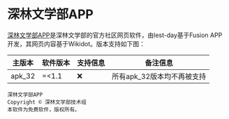# 深林文学部APP

[深林文学部APP](https://github.com/DeepForest-Club/dfcAPP/tree/master/%E6%B7%B1%E6%9E%97%E6%96%87%E5%AD%A6%E9%83%A8APP)是深林文学部的官方社区网页软件，由lest-day基于Fusion APP开发，其网页内容基于Wikidot。版本支持如下图：

| 主版本 | 软件版本 | 支持信息 | 备注信息 |
| ----- | ------- | ------- | ------ |
| apk_32 | =<1.1 | :x: | 所有apk_32版本均不再被支持 |


```
深林文学部APP
Copyright © 深林文学部技术组
本软件为免费软件，版权所有。
```
